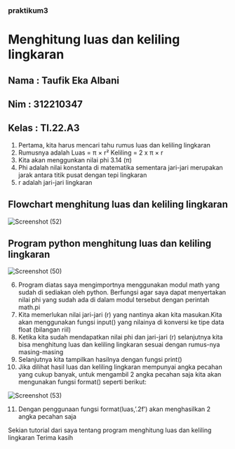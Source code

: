 ### praktikum3
# Menghitung luas dan keliling lingkaran 

## Nama : Taufik Eka Albani

## Nim : 312210347

## Kelas : TI.22.A3


1. Pertama, kita harus mencari tahu rumus luas dan keliling lingkaran
2. Rumusnya adalah Luas = π × r² Keliling = 2 x π × r
3. Kita akan menggunkan nilai phi 3.14 (π)
4. Phi adalah nilai konstanta di matematika sementara jari-jari merupakan jarak antara titik pusat dengan tepi lingkaran
5. r adalah jari-jari lingkaran


## Flowchart menghitung luas dan keliling lingkaran 
![Screenshot (52)](https://user-images.githubusercontent.com/115517181/197819731-bbe1f2e6-e332-4627-b4bd-e720d6546354.png)


## Program python menghitung luas dan keliling lingkaran
![Screenshot (50)](https://user-images.githubusercontent.com/115517181/197813442-64a0094d-e023-4e6b-847e-33ab7f7e53c8.png)

6. Program diatas saya mengimportnya menggunakan modul math yang sudah di sediakan oleh python. Berfungsi agar saya dapat menyertakan nilai phi yang sudah ada                di dalam modul tersebut dengan perintah math.pi
7. Kita memerlukan nilai jari-jari (r) yang nantinya akan kita masukan.Kita akan menggunakan fungsi input() yang nilainya di konversi ke tipe data float (bilangan riil)
8. Ketika kita sudah mendapatkan nilai phi dan jari-jari (r) selanjutnya kita bisa menghitung luas dan keliling lingkaran sesuai dengan rumus-nya masing-masing
9. Selanjutnya kita tampilkan hasilnya dengan fungsi print()
10. Jika dilihat hasil luas dan keliling lingkaran mempunyai angka pecahan yang cukup banyak, untuk mengambil 2 angka pecahan saja kita akan mengunakan fungsi format() seperti berikut:

![Screenshot (53)](https://user-images.githubusercontent.com/115517181/197821074-8148fdf0-ecdd-4ccb-af69-54e513662ca2.png)

11. Dengan penggunaan fungsi format(luas,’.2f’) akan menghasilkan 2 angka pecahan saja

Sekian tutorial dari saya tentang program menghitung luas dan keliling lingkaran 
Terima kasih

